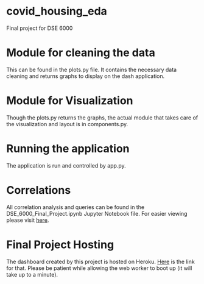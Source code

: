 # covid_housing_eda
Final project for DSE 6000

# Module for cleaning the data

This can be found in the plots.py file. It contains the necessary data cleaning and returns graphs to display on the dash application. 

# Module for Visualization

Though the plots.py returns the graphs, the actual module that takes care of the visualization and layout is in components.py.

# Running the application

The application is run and controlled by app.py.

# Correlations

All correlation analysis and queries can be found in the DSE_6000_Final_Project.ipynb Jupyter Notebook file. For easier viewing please visit [here](https://github.com/asrospie/covid_housing_eda/blob/main/DSE_6000_Final_Project.ipynb).

# Final Project Hosting

The dashboard created by this project is hosted on Heroku. [Here](https://dse-covid-housing-eda.herokuapp.com/) is the link for that. Please be patient while allowing the web worker to boot up (it will take up to a minute).

